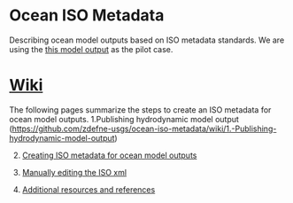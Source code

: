 # Ocean ISO Metadata
Describing ocean model outputs  based on ISO metadata standards. We are using the [this model output](http://geoport-dev.whoi.edu/thredds/sand/usgs/Projects/BBLEH/run071tRX/catalog.html?dataset=sand/usgs/Projects/BBLEH/run071tRX/00_dir_roms.ncml) as the pilot case.


[Wiki](https://github.com/zdefne-usgs/ocean-iso-metadata/wiki/ISO-metadata-for-ocean-model-outputs)
===
The following pages summarize the steps to create an ISO metadata for ocean model outputs.
1.Publishing hydrodynamic model output (https://github.com/zdefne-usgs/ocean-iso-metadata/wiki/1.-Publishing-hydrodynamic-model-output)

2. [Creating ISO metadata for ocean model outputs](https://github.com/zdefne-usgs/ocean-iso-metadata/wiki/ISO-metadata-for-ocean-model-outputs)

2. [Manually editing the ISO xml](https://github.com/zdefne-usgs/ocean-iso-metadata/wiki/3-edits-to-ISO-xml)

3. [Additional resources and references](https://github.com/zdefne-usgs/ocean-iso-metadata/wiki/Resources)
